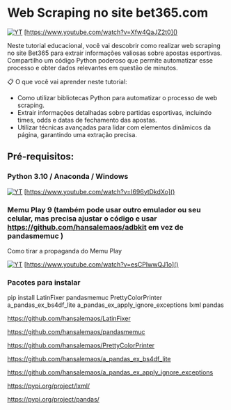 # Web Scraping no site bet365.com

[![YT](https://i.ytimg.com/vi/Xfw4QaJZ2t0/maxresdefault.jpg)](https://www.youtube.com/watch?v=Xfw4QaJZ2t0)
[https://www.youtube.com/watch?v=Xfw4QaJZ2t0]()

Neste tutorial educacional, você vai descobrir como realizar web scraping no site Bet365 para extrair 
informações valiosas sobre apostas esportivas. Compartilho um código Python poderoso que permite 
automatizar esse processo e obter dados relevantes em questão de minutos.

📋 O que você vai aprender neste tutorial:

- Como utilizar bibliotecas Python para automatizar o processo de web scraping.
- Extrair informações detalhadas sobre partidas esportivas, incluindo times, odds e datas de fechamento das apostas.
- Utilizar técnicas avançadas para lidar com elementos dinâmicos da página, garantindo uma extração precisa.

## Pré-requisitos:

### Python 3.10 / Anaconda / Windows 

[![YT](https://i.ytimg.com/vi/I696ytDkdXo/maxresdefault.jpg)](https://www.youtube.com/watch?v=I696ytDkdXo)
[https://www.youtube.com/watch?v=I696ytDkdXo]()

### Memu Play 9 (também pode usar outro emulador ou seu celular, mas precisa ajustar o código e usar https://github.com/hansalemaos/adbkit em vez de pandasmemuc )

Como tirar a propaganda do Memu Play 

[![YT](https://i.ytimg.com/vi/esCPIwwQJ1o/maxresdefault.jpg)](https://www.youtube.com/watch?v=esCPIwwQJ1o)
[https://www.youtube.com/watch?v=esCPIwwQJ1o]()

### Pacotes para instalar 

pip install LatinFixer pandasmemuc PrettyColorPrinter a_pandas_ex_bs4df_lite a_pandas_ex_apply_ignore_exceptions lxml pandas

https://github.com/hansalemaos/LatinFixer

https://github.com/hansalemaos/pandasmemuc

https://github.com/hansalemaos/PrettyColorPrinter

https://github.com/hansalemaos/a_pandas_ex_bs4df_lite

https://github.com/hansalemaos/a_pandas_ex_apply_ignore_exceptions

https://pypi.org/project/lxml/

https://pypi.org/project/pandas/




